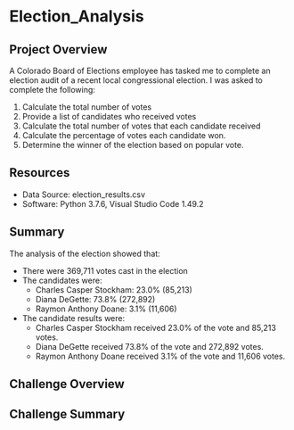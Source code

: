 # Election_Analysis

## Project Overview
A Colorado Board of Elections employee has tasked me to complete an election audit of a recent local congressional election.
I was asked to complete the following:
1. Calculate the total number of votes
2. Provide a list of candidates who received votes
3. Calculate the total number of votes that each candidate received
4. Calculate the percentage of votes each candidate won.
5. Determine the winner of the election based on popular vote.

## Resources

- Data Source: election_results.csv
- Software: Python 3.7.6, Visual Studio Code 1.49.2

## Summary
The analysis of the election showed that:
- There were 369,711 votes cast in the election
- The candidates were: 
    - Charles Casper Stockham: 23.0% (85,213)
    - Diana DeGette: 73.8% (272,892)
    - Raymon Anthony Doane: 3.1% (11,606)
- The candidate results were:
    - Charles Casper Stockham received 23.0% of the vote and 85,213 votes.
    - Diana DeGette received 73.8% of the vote and 272,892 votes.
    - Raymon Anthony Doane received 3.1% of the vote and 11,606 votes.

## Challenge Overview

## Challenge Summary
